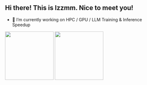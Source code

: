 ## Hi there! This is lzzmm. Nice to meet you!

<!--
**lzzmm/lzzmm** is a ✨ _special_ ✨ repository because its `README.md` (this file) appears on my GitHub profile.
-->

- 🔭 I’m currently working on HPC / GPU / LLM Training & Inference Speedup
<!-- - 👯 I’m looking to collaborate on fun C++ Projects -->
<!-- - 🤔 I’m looking for help with finding a job -->
<!-- - 💬 Ask me about ... -->
<!-- - 📫 How to reach me: ychen906@connect.hkust-gz.edu.cn -->
<!-- - 📫 How to reach me: chenyh369@mail2.sysu.edu.cn -->
<!-- - 😄 Pronouns: ... -->
<!-- - ⚡ Fun fact: ... -->

<img src="https://github-readme-stats.vercel.app/api/top-langs/?username=lzzmm&layout=compact" height="160px"> <img src="https://github-readme-stats.vercel.app/api?username=lzzmm&show_icons=true&hide_border=true" height="160px">

<!-- ![Readme Card](https://github-readme-stats.vercel.app/api/pin/?username=anuraghazra&repo=github-readme-stats) -->
